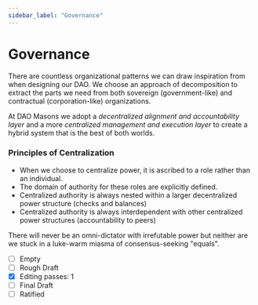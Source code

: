 ```yaml
---
sidebar_label: "Governance"
---
```


# Governance

There are countless organizational patterns we can draw inspiration from when designing our DAO. We choose an approach of decomposition to extract the parts we need from both sovereign (government-like) and contractual (corporation-like) organizations.

At DAO Masons we adopt a _decentralized alignment and accountability layer_ and a more _centralized management and execution layer_
to create a hybrid system that is the best of both worlds.

### Principles of Centralization

- When we choose to centralize power, it is ascribed to a role rather than an individual.
- The domain of authority for these roles are explicitly defined.
- Centralized authority is always nested within a larger decentralized power structure (checks and balances)
- Centralized authority is always interdependent with other centralized power structures (accountability to peers)

There will never be an omni-dictator with irrefutable power but neither are we stuck in a luke-warm miasma of consensus-seeking "equals".

- [ ] Empty
- [ ] Rough Draft
- [x] Editing passes: 1
- [ ] Final Draft
- [ ] Ratified
